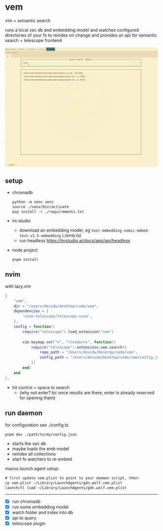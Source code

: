 # vem

*v*im + s*em*antic search

runs a local vec db and embedding model and watches configured directories of your fs to reindex on change and provides an api for semantic search + telescope frontend

![](./screen.png)

## setup

-   chromadb
    ```
    python -m venv venv
    source ./venv/bin/activate
    pip install -r ./requirements.txt
    ```
-   lm studio

    -   download an embedding model, eg `text-embedding-nomic-embed-text-v1.5-embedding` (./emb.ts)
    -   run headless https://lmstudio.ai/docs/app/api/headless

-   node project
    ```
    pnpm install
    ```

## nvim

with lazy.vim

```lua
{
    "vem",
    dir = "/users/devidw/desktop/code/vem",
    dependencies = {
        'nvim-telescope/telescope.nvim',
    },
    config = function()
        require("telescope").load_extension("vem")

        vim.keymap.set("n", "<leader>v", function()
            require("telescope").extensions.vem.search({
                repo_path = "/Users/devidw/Desktop/code/vem",
                config_path = "/Users/devidw/Desktop/code/vem/config.json",
            })
        end)
    end
},
```

-   hit control + space to search
    -   (why not enter? bc once results are there, enter is already reserved for opening them)

## run daemon

for configuration see ./config.ts

```
pnpm dev ./path/to/my/config.json
```

-   starts the vec db
-   maybe loads the emb model
-   reindex all collections
-   start fs watchers to re-embed

macos launch agent setup:

```
# first update vem.plist to point to your daemon script, then:
cp vem.plist ~/Library/LaunchAgents/gdn.wolf.vem.plist
launchctl load ~/Library/LaunchAgents/gdn.wolf.vem.plist
```

---

-   [x] run chromadb
-   [x] run some embedding model
-   [x] watch folder and index into db
-   [x] api to query
-   [x] telescope plugin
